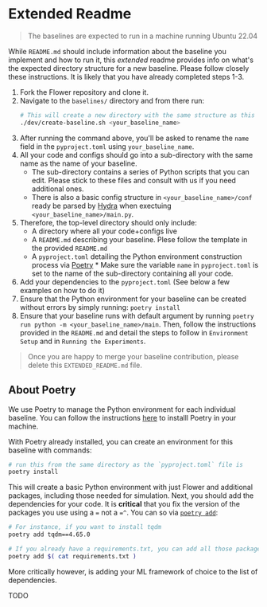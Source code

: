 
# Extended Readme

> The baselines are expected to run in a machine running Ubuntu 22.04

While `README.md` should include information about the baseline you implement and how to run it, this _extended_ readme provides info on what's the expected directory structure for a new baseline. Please follow closely these instructions. It is likely that you have already completed steps 1-3.

1. Fork the Flower repository and clone it.
2. Navigate to the `baselines/` directory and from there run:
    ```bash
    # This will create a new directory with the same structure as this `baseline_template` directory.
    ./dev/create-baseline.sh <your_baseline_name>
    ``` 
3. After running the command above, you'll be asked to rename the `name` field in the `pyproject.toml` using `your_baseline_name`.
4. All your code and configs should go into a sub-directory with the same name as the name of your baseline.
    *    The sub-directory contains a series of Python scripts that you can edit. Please stick to these files and consult with us if you need additional ones.
    *    There is also a basic config structure in `<your_baseline_name>/conf` ready be parsed by [Hydra](https://hydra.cc/) when exectuing `<your_baseline_name>/main.py`.
5. Therefore, the top-level directory should only include:
    *    A directory where all your code+configs live
    *    A `README.md` describing your baseline. Plese follow the template in the provided `README.md`
    *    A `pyproject.toml` detailing the Python environment construction process via [Poetry](https://python-poetry.org/docs/)
        *    Make sure the variable `name` in `pyproject.toml` is set to the name of the sub-directory containing all your code.
6. Add your dependencies to the `pyproject.toml` (See below a few examples on how to do it)
7. Ensure that the Python environment for your baseline can be created without errors by simply running: `poetry install`
8. Ensure that your baseline runs with default argument by running `poetry run python -m <your_baseline_name>/main`. Then, follow the instructions provided in the `README.md` and detail the steps to follow in `Environment Setup` and in `Running the Experiments`.

> Once you are happy to merge your baseline contribution, please delete this `EXTENDED_README.md` file.


## About Poetry

We use Poetry to manage the Python environment for each individual baseline. You can follow the instructions [here](https://python-poetry.org/docs/) to installl Poetry in your machine. 

With Poetry already installed, you can create an environment for this baseline with commands:
```bash
# run this from the same directory as the `pyproject.toml` file is
poetry install
```

This will create a basic Python environment with just Flower and additional packages, including those needed for simulation. Next, you should add the dependencies for your code. It is **critical** that you fix the version of the packages you use using a `=` not a `=^`. You can so via [`poetry add`](https://python-poetry.org/docs/cli/#add):

```bash
# For instance, if you want to install tqdm
poetry add tqdm==4.65.0

# If you already have a requirements.txt, you can add all those packages (but ensure you have fixed the version) in one go as follows:
poetry add $( cat requirements.txt )
```

More critically however, is adding your ML framework of choice to the list of dependencies. 

TODO